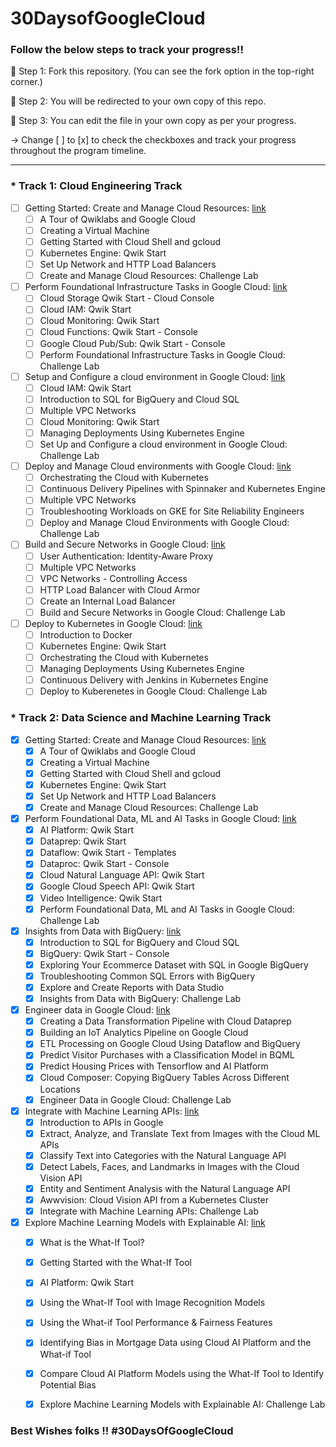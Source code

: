 # 30DaysofGoogleCloud

### Follow the below steps to track your progress!!

📍 Step 1: Fork this repository. (You can see the fork option in the top-right corner.)


📍 Step 2: You will be redirected to your own copy of this repo.


📍 Step 3: You can edit the file in your own copy as per your progress.

-> Change [ ] to [x] to check the checkboxes and track your progress throughout the program timeline.

------------------------------------------------------------------------------------------------------------------------------

### * Track 1: Cloud Engineering Track

- [ ] Getting Started: Create and Manage Cloud Resources: [link](https://google.qwiklabs.com/quests/120)
    - [ ] A Tour of Qwiklabs and Google Cloud
    - [ ] Creating a Virtual Machine
    - [ ] Getting Started with Cloud Shell and gcloud
    - [ ] Kubernetes Engine: Qwik Start
    - [ ] Set Up Network and HTTP Load Balancers
    - [ ] Create and Manage Cloud Resources: Challenge Lab
- [ ] Perform Foundational Infrastructure Tasks in Google Cloud: [link](https://google.qwiklabs.com/quests/118)
    - [ ] Cloud Storage Qwik Start - Cloud Console
    - [ ] Cloud IAM: Qwik Start
    - [ ] Cloud Monitoring: Qwik Start
    - [ ] Cloud Functions: Qwik Start - Console
    - [ ] Google Cloud Pub/Sub: Qwik Start - Console
    - [ ] Perform Foundational Infrastructure Tasks in Google Cloud: Challenge Lab
- [ ] Setup and Configure a cloud environment in Google Cloud: [link](https://google.qwiklabs.com/quests/119)
    - [ ] Cloud IAM: Qwik Start
    - [ ] Introduction to SQL for BigQuery and Cloud SQL
    - [ ] Multiple VPC Networks
    - [ ] Cloud Monitoring: Qwik Start
    - [ ] Managing Deployments Using Kubernetes Engine
    - [ ] Set Up and Configure a cloud environment in Google Cloud: Challenge Lab
- [ ] Deploy and Manage Cloud environments with Google Cloud: [link](https://google.qwiklabs.com/quests/121)
    - [ ] Orchestrating the Cloud with Kubernetes
    - [ ] Continuous Delivery Pipelines with Spinnaker and Kubernetes Engine
    - [ ] Multiple VPC Networks
    - [ ] Troubleshooting Workloads on GKE for Site Reliability Engineers
    - [ ] Deploy and Manage Cloud Environments with Google Cloud: Challenge Lab
- [ ] Build and Secure Networks in Google Cloud: [link](https://google.qwiklabs.com/quests/128)
    - [ ] User Authentication: Identity-Aware Proxy
    - [ ] Multiple VPC Networks
    - [ ] VPC Networks - Controlling Access
    - [ ] HTTP Load Balancer with Cloud Armor
    - [ ] Create an Internal Load Balancer
    - [ ] Build and Secure Networks in Google Cloud: Challenge Lab
- [ ] Deploy to Kubernetes in Google Cloud: [link](https://google.qwiklabs.com/quests/116)
    - [ ] Introduction to Docker
    - [ ] Kubernetes Engine: Qwik Start
    - [ ] Orchestrating the Cloud with Kubernetes
    - [ ] Managing Deployments Using Kubernetes Engine
    - [ ] Continuous Delivery with Jenkins in Kubernetes Engine
    - [ ] Deploy to Kuberenetes in Google Cloud: Challenge Lab

### * Track 2: Data Science and Machine Learning Track

- [x] Getting Started: Create and Manage Cloud Resources: [link](https://google.qwiklabs.com/quests/120)
    - [x] A Tour of Qwiklabs and Google Cloud
    - [x] Creating a Virtual Machine
    - [x] Getting Started with Cloud Shell and gcloud
    - [x] Kubernetes Engine: Qwik Start
    - [x] Set Up Network and HTTP Load Balancers
    - [x] Create and Manage Cloud Resources: Challenge Lab
- [x] Perform Foundational Data, ML and AI Tasks in Google Cloud: [link](https://google.qwiklabs.com/quests/117)
    - [x] AI Platform: Qwik Start
    - [x] Dataprep: Qwik Start
    - [x] Dataflow: Qwik Start - Templates
    - [x] Dataproc: Qwik Start - Console
    - [x] Cloud Natural Language API: Qwik Start
    - [x] Google Cloud Speech API: Qwik Start
    - [x] Video Intelligence: Qwik Start
    - [x] Perform Foundational Data, ML and AI Tasks in Google Cloud: Challenge Lab
- [x] Insights from Data with BigQuery: [link](https://google.qwiklabs.com/quests/123)
    - [x] Introduction to SQL for BigQuery and Cloud SQL
    - [x] BigQuery: Qwik Start - Console
    - [x] Exploring Your Ecommerce Dataset with SQL in Google BigQuery
    - [x] Troubleshooting Common SQL Errors with BigQuery
    - [x] Explore and Create Reports with Data Studio
    - [x] Insights from Data with BigQuery: Challenge Lab
- [x] Engineer data in Google Cloud: [link](https://google.qwiklabs.com/quests/132)
    - [x] Creating a Data Transformation Pipeline with Cloud Dataprep
    - [x] Building an IoT Analytics Pipeline on Google Cloud
    - [x] ETL Processing on Google Cloud Using Dataflow and BigQuery
    - [x] Predict Visitor Purchases with a Classification Model in BQML
    - [x] Predict Housing Prices with Tensorflow and AI Platform
    - [x] Cloud Composer: Copying BigQuery Tables Across Different Locations
    - [x] Engineer Data in Google Cloud: Challenge Lab
- [x] Integrate with Machine Learning APIs: [link](https://google.qwiklabs.com/quests/136)
    - [x] Introduction to APIs in Google
    - [x] Extract, Analyze, and Translate Text from Images with the Cloud ML APIs
    - [x] Classify Text into Categories with the Natural Language API
    - [x] Detect Labels, Faces, and Landmarks in Images with the Cloud Vision API
    - [x] Entity and Sentiment Analysis with the Natural Language API
    - [x] Awwvision: Cloud Vision API from a Kubernetes Cluster
    - [x] Integrate with Machine Learning APIs: Challenge Lab
- [x] Explore Machine Learning Models with Explainable AI: [link](https://google.qwiklabs.com/quests/126)
    - [x] What is the What-If Tool?
    - [x] Getting Started with the What-If Tool
    - [x] AI Platform: Qwik Start
    - [x] Using the What-If Tool with Image Recognition Models
    - [x] Using the What-if Tool Performance & Fairness Features
    - [x] Identifying Bias in Mortgage Data using Cloud AI Platform and the What-if Tool
    - [x] Compare Cloud AI Platform Models using the What-If Tool to Identify Potential Bias
    - [x] Explore Machine Learning Models with Explainable AI: Challenge Lab


### Best Wishes folks !! #30DaysOfGoogleCloud

